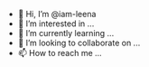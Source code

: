 - 👋 Hi, I’m @iam-leena
- 👀 I’m interested in ...
- 🌱 I’m currently learning ...
- 💞️ I’m looking to collaborate on ...
- 📫 How to reach me ...

<!---
iam-leena/iam-leena is a ✨ special ✨ repository because its `README.md` (this file) appears on your GitHub profile.
You can click the Preview link to take a look at your changes.
--->

